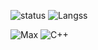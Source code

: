 ![status](https://github-readme-stats.vercel.app/api?username=cheongpark&show_icons=true&theme=algolia)
![Langss](https://github-readme-stats.vercel.app/api/top-langs/?username=cheongpark&layout=compact&theme=algolia)

<img alt="Max" src ="https://img.shields.io/badge/Max-525252.svg?&style=for-the-badge&logo=로고명&logoColor=white"/>
<img alt="C++" src ="https://img.shields.io/badge/C++#00599C.svg?&style=for-the-badge&logo=로고명&logoColor=white"/>